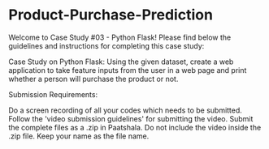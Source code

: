 # Product-Purchase-Prediction
Welcome to Case Study #03 - Python Flask! Please find below the guidelines and instructions for completing this case study:

Case Study on Python Flask: Using the given dataset, create a web application to take feature inputs from the user in a web page and print whether a person will purchase the product or not.

Submission Requirements:

Do a screen recording of all your codes which needs to be submitted.
Follow the 'video submission guidelines' for submitting the video.
Submit the complete files as a .zip in Paatshala.
Do not include the video inside the .zip file.
Keep your name as the file name.
